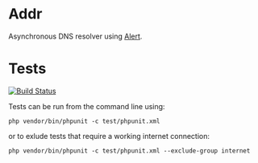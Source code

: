 Addr
====

Asynchronous DNS resolver using [Alert](https://github.com/rdlowrey/Alert).


Tests
=====

[![Build Status](https://travis-ci.org/DaveRandom/Addr.svg?branch=master)](https://travis-ci.org/DaveRandom/Addr)

Tests can be run from the command line using:

`php vendor/bin/phpunit -c test/phpunit.xml`

or to exlude tests that require a working internet connection:

`php vendor/bin/phpunit -c test/phpunit.xml --exclude-group internet`

